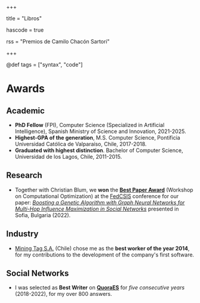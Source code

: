 +++

title = "Libros"

hascode = true

rss = "Premios de Camilo Chacón Sartori"

+++

@def tags = ["syntax", "code"]

# Awards

## Academic

* **PhD Fellow** (FPI), Computer Science (Specialized in Artificial Intelligence), Spanish Ministry of Science and Innovation, 2021-2025.
* **Highest-GPA of the generation**, M.S. Computer Science, Pontificia Universidad Católica de Valparaíso, Chile, 2017-2018.
* **Graduated with highest distinction**. Bachelor of Computer Science, Universidad de los Lagos, Chile, 2011-2015.

## Research

* Together with Christian Blum, we **won** the **[Best Paper Award](https://www.iiia.csic.es/en-us/news-events/page/?news_id=305)** (Workshop on Computational Optimization) at the [FedCSIS](https://fedcsis.org) conference for our paper: *[Boosting a Genetic Algorithm with Graph Neural Networks for Multi-Hop Influence Maximization in Social Networks](https://www.researchgate.net/publication/364080120_Boosting_a_Genetic_Algorithm_with_Graph_Neural_Networks_for_Multi-Hop_Influence_Maximization_in_Social_Networks)* presented in Sofia, Bulgaria (2022).

## Industry

* [Mining Tag S.A.](https://www.miningtag.com/en) (Chile) chose me as the **best worker of the year 2014**, for my contributions to the development of the company's first software.

## Social Networks

* I was selected as **Best Writer** on **[QuoraES](https://es.quora.com/profile/Camilo-Chac%C3%B3n-Sartori)** for *five consecutive years* (2018-2022), for my over 800 answers.
